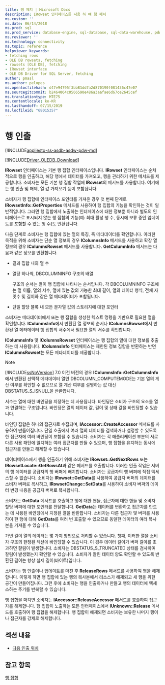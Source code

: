 ```yaml
---
title: 행 페치 | Microsoft Docs
description: IRowset 인터페이스를 사용 하 여 행 페치
ms.custom: ''
ms.date: 06/14/2018
ms.prod: sql
ms.prod_service: database-engine, sql-database, sql-data-warehouse, pdw
ms.reviewer: ''
ms.technology: connectivity
ms.topic: reference
helpviewer_keywords:
- fetching rows
- OLE DB rowsets, fetching
- rowsets [OLE DB], fetching
- IRowset interface
- OLE DB Driver for SQL Server, fetching
author: pmasl
ms.author: pelopes
ms.openlocfilehash: d47e94795f3bb81dd7a2d870190f081436c47e07
ms.sourcegitcommit: b2464064c0566590e486a3aafae6d67ce2645cef
ms.translationtype: MTE75
ms.contentlocale: ko-KR
ms.lasthandoff: 07/15/2019
ms.locfileid: "68015357"
---
```

# <a name="fetching-rows"></a>행 인출
[!INCLUDE[appliesto-ss-asdb-asdw-pdw-md](../../../includes/appliesto-ss-asdb-asdw-pdw-md.md)]

[!INCLUDE[Driver_OLEDB_Download](../../../includes/driver_oledb_download.md)]

  **IRowset** 인터페이스는 기본 행 집합 인터페이스입니다. **IRowset** 인터페이스는 순차적으로 행을 인출하고, 해당 행에서 데이터를 가져오고, 행을 관리하기 위한 메서드를 제공합니다. 소비자는 모든 기본 행 집합 작업에 **IRowset**의 메서드를 사용합니다. 여기에는 행 인출 및 해제, 열 값 가져오기 등이 포함됩니다.  
  
 소비자가 행 집합에 인터페이스 포인터를 가져온 경우 첫 번째 단계로 **IRowsetInfo::GetProperties** 메서드를 사용하여 행 집합의 기능을 확인하는 것이 일반적입니다. 그러면 행 집합에서 노출하는 인터페이스에 대한 정보뿐 아니라 별도의 인터페이스로 표시되지 않는 행 집합의 기능(예: 최대 활성 행 수, 동시에 보류 중인 업데이트를 포함할 수 있는 행 수)도 반환됩니다.  
  
 다음 단계로 소비자는 행 집합에 있는 열의 특징, 즉 메타데이터를 확인합니다. 이러한 목적을 위해 소비자는 단순 열 정보의 경우 **IColumnsInfo** 메서드를 사용하고 확장 열 정보의 경우 **IColumnsRowset** 메서드를 사용합니다. **GetColumnInfo** 메서드는 다음과 같은 정보를 반환합니다.  
  
-   결과 집합 내의 열 수  
  
-   열당 하나씩, DBCOLUMNINFO 구조의 배열  
  
     구조의 순서는 열이 행 집합에 나타나는 순서입니다. 각 DBCOLUMNINFO 구조에는 열 이름, 열의 서수, 열에 있는 값의 가능한 최대 길이, 열의 데이터 형식, 전체 자릿수 및 길이와 같은 열 메타데이터가 포함됩니다.  
  
-   단일 할당 블록 내 모든 문자열 값의 스토리지에 대한 포인터  
  
 소비자는 메타데이터에서 또는 행 집합을 생성한 텍스트 명령을 기반으로 필요한 열을 확인합니다. **IColumnsInfo**에서 반환된 열 정보의 순서나 **IColumnsRowset**에서 반환된 열 메타데이터 행 집합의 서수에서 필요한 열의 서수를 확인합니다.  
  
 **IColumnsInfo** 및 **IColumnsRowset** 인터페이스는 행 집합의 열에 대한 정보를 추출하는 데 사용됩니다. **IColumnsInfo** 인터페이스는 제한된 정보 집합을 반환하는 반면 **IColumnsRowset**는 모든 메타데이터를 제공합니다.  
  
> [!NOTE]  
>  [!INCLUDE[ssNoVersion](../../../includes/ssnoversion-md.md)] 7.0 이전 버전의 경우 **IColumnsInfo::GetColumnsInfo**에서 반환된 선택적 메타데이터 열인 DBCOLUMN_COMPUTEMODE는 기본 열의 계산 여부를 확인할 수 없으므로 열 계산 여부를 설명하는 값 대신 DBSTATUS_S_ISNULL을 반환합니다.  
  
 서수는 열에 대한 바인딩을 지정하는 데 사용됩니다. 바인딩은 소비자 구조의 요소를 열과 연결하는 구조입니다. 바인딩은 열의 데이터 값, 길이 및 상태 값을 바인딩할 수 있습니다.  
  
 바인딩 집합은 하나의 접근자로 수집되며, **IAccessor::CreateAccessor** 메서드를 사용하여 만들어집니다. 단일 호출에서 여러 열의 데이터를 검색하거나 설정할 수 있도록 한 접근자에 여러 바인딩이 포함될 수 있습니다. 소비자는 각 애플리케이션 부분의 서로 다른 사용 패턴에 일치하는 여러 접근자를 만들 수 있으며, 행 집합을 유지하는 동시에 접근자를 만들고 해제할 수 있습니다.  
  
 데이터베이스에서 행을 인출하기 위해 소비자는 **IRowset::GetNextRows** 또는 **IRowsetLocate::GetRowsAt**과 같은 메서드를 호출합니다. 이러한 인출 작업은 서버의 행 데이터를 공급자의 행 버퍼에 배치합니다. 소비자는 공급자의 행 버퍼에 직접 액세스할 수 없습니다. 소비자는 **IRowset::GetData**를 사용하여 공급자 버퍼의 데이터를 소비자 버퍼로 복사하고, **IRowsetChange::SetData**를 사용하여 소비자 버퍼의 데이터 변경 내용을 공급자 버퍼로 복사합니다.  
  
 소비자는 **GetData** 메서드를 호출하고 행에 대한 핸들, 접근자에 대한 핸들 및 소비자 할당 버퍼에 대한 포인터를 전달합니다. **GetData**는 데이터를 변환하고 접근자를 만드는 데 사용된 바인딩에서 지정된 열을 반환합니다. 소비자는 다른 접근자 및 버퍼를 사용하여 한 행에 대해 **GetData**를 여러 번 호출할 수 있으므로 동일한 데이터의 여러 복사본을 가져올 수 있습니다.  
  
 가변 길이 열의 데이터는 몇 가지 방법으로 처리할 수 있습니다. 첫째, 이러한 열을 소비자 구조의 한정된 섹션에 바인딩할 수 있습니다. 이 경우 데이터 길이가 버퍼 길이를 초과하면 잘림이 발생합니다. 소비자는 DBSTATUS_S_TRUNCATED 상태를 검사하여 잘림이 발생했는지 확인할 수 있습니다. 소비자가 잘린 데이터 양도 확인할 수 있도록 반환된 길이는 항상 실제 길이(바이트)입니다.  
  
 소비자는 행 인출이나 업데이트를 마친 후 **ReleaseRows** 메서드를 사용하여 행을 해제합니다. 이렇게 하면 행 집합에 있는 행의 복사본에서 리소스가 해제되고 새 행을 위한 공간이 만들어집니다. 그런 후에 소비자는 행을 인출하거나 만들고 행의 데이터에 액세스하는 주기를 반복할 수 있습니다.  
  
 행 집합을 마치면 소비자는 **IAccessor::ReleaseAccessor** 메서드를 호출하여 접근자를 해제합니다. 행 집합이 노출하는 모든 인터페이스에서 **IUnknown::Release** 메서드를 호출하여 행 집합을 해제합니다. 행 집합이 해제되면 소비자는 보유한 나머지 행이나 접근자를 강제로 해제합니다.  
  
## <a name="in-this-section"></a>섹션 내용  
  
-   [다음 인출 위치](../../oledb/ole-db-rowsets/fetching-rows-next-fetch-position.md)  
  
## <a name="see-also"></a>참고 항목  
 [행 집합](../../oledb/ole-db-rowsets/rowsets.md)  
  
  

